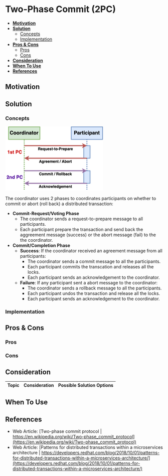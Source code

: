 # Two-Phase Commit (2PC)

- [**Motivation**](#motivation)
- [**Solution**](#solution)
   - [Concepts](#concepts)
   - [Implementation](#implementation)
- [**Pros & Cons**](#pros--cons)
   - [Pros](#pros)
   - [Cons](#cons)
- [**Consideration**](#consideration)
- [**When To Use**](#when-to-use)
- [**References**](#references)

## Motivation

## Solution
### Concepts
![](../../diagrams/png/2pc_small.png)

The coordinator uses 2 phases to coordinates participants on whether to commit or abort (roll back) a distributed transaction: 
- **Commit-Request/Voting Phase**
   - The coordinator sends a request-to-prepare message to all participants.
   - Each participant prepare the transaction and send back the aggreement message (success) or the abort message (fail) to the the coordinator.
- **Commit/Completion Phase**
   - **Success**: If the coordinator received an agreement message from all participants:
      - The coordinator sends a commit message to all the participants.
      - Each participant commits the transcation and releases all the locks.
      - Each participant sends an acknowledgement to the coordinator.
   - **Failure**: If any participant sent a abort message to the coordinator:
      - The coordinator sends a rollback message to all the participants.
      - Each participant undos the transaction and release all the locks.
      - Each participant sends an acknowledgement to the coordinator.

### Implementation

## Pros & Cons
### Pros
### Cons

## Consideration
| Topic | Consideration | Possible Solution Options |
|----|-----|-----|

## When To Use

## References
- Web Article: [Two-phase commit protocol | https://en.wikipedia.org/wiki/Two-phase_commit_protocol](https://en.wikipedia.org/wiki/Two-phase_commit_protocol)
- Web Article: [Patterns for distributed transactions within a microservices architecture | https://developers.redhat.com/blog/2018/10/01/patterns-for-distributed-transactions-within-a-microservices-architecture/](https://developers.redhat.com/blog/2018/10/01/patterns-for-distributed-transactions-within-a-microservices-architecture/)
